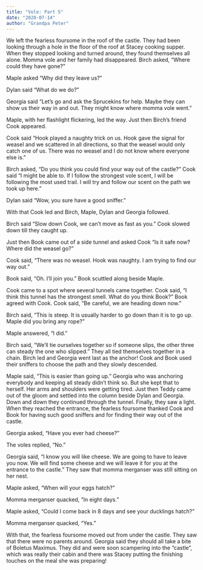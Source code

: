 ```yaml
---
title: "Vole: Part 5"
date: "2020-07-14"
author: "Grandpa Peter"
---
```


We left the fearless foursome in the roof of the castle. They had been looking through a hole in the floor of the roof at Stacey cooking supper. When they stopped looking and turned around, they found themselves all alone. Momma vole and her family had disappeared. Birch asked, “Where could they have gone?”

Maple asked “Why did they leave us?”

Dylan said “What do we do?”

Georgia said “Let’s go and ask the Sprucekins for help. Maybe they can show us their way in and out. They might know where momma vole went.”

Maple, with her flashlight flickering, led the way. Just then Birch’s friend Cook appeared.

Cook said “Hook played a naughty trick on us. Hook gave the signal for weasel and we scattered in all directions, so that the weasel would only catch one of us. There was no weasel and I do not know where everyone else is.”

Birch asked, “Do you think you could find your way out of the castle?”
Cook said “I might be able to. If I follow the strongest vole scent, I will be following the most used trail. I will try and follow our scent on the path we took up here.”

Dylan said “Wow, you sure have a good sniffer.”

With that Cook led and Birch, Maple, Dylan and Georgia followed.

Birch said “Slow down Cook, we can’t move as fast as you.” Cook slowed down till they caught up.

Just then Book came out of a side tunnel and asked Cook “Is it safe now? Where did the weasel go?”

Cook said, “There was no weasel. Hook was naughty. I am trying to find our way out.”

Book said, “Oh. I’ll join you.” Book scuttled along beside Maple.

Cook came to a spot where several tunnels came together. Cook said, “I think this tunnel has the strongest smell. What do you think Book?” Book agreed with Cook. Cook said, “Be careful, we are heading down now.”

Birch said, “This is steep. It is usually harder to go down than it is to go up. Maple did you bring any rope?”

Maple answered, “I did.”

Birch said, “We’ll tie ourselves together so if someone slips, the other three can steady the one who slipped.” They all tied themselves together in a chain. Birch led and Georgia went last as the anchor! Cook and Book used their sniffers to choose the path and they slowly descended.

Maple said, “This is easier than going up.” Georgia who was anchoring everybody and keeping all steady didn’t think so. But she kept that to herself. Her arms and shoulders were getting tired. Just then Teddy came out of the gloom and settled into the column beside Dylan and Georgia. Down and down they continued through the tunnel. Finally, they saw a light.
When they reached the entrance, the fearless foursome thanked Cook and Book for having such good sniffers and for finding their way out of the castle.

Georgia asked, “Have you ever had cheese?”

The voles replied, “No.”

Georgia said, “I know you will like cheese. We are going to have to leave you now. We will find some cheese and we will leave it for you at the entrance to the castle.” They saw that momma merganser was still sitting on her nest.

Maple asked, “When will your eggs hatch?”

Momma merganser quacked, “In eight days.”

Maple asked, “Could I come back in 8 days and see your ducklings hatch?”

Momma merganser quacked, “Yes.”

With that, the fearless foursome moved out from under the castle. They saw that there were no parents around. Georgia said they should all take a bite of Boletus Maximus. They did and were soon scampering into the “castle”, which was really their cabin and there was Stacey putting the finishing touches on the meal she was preparing!
